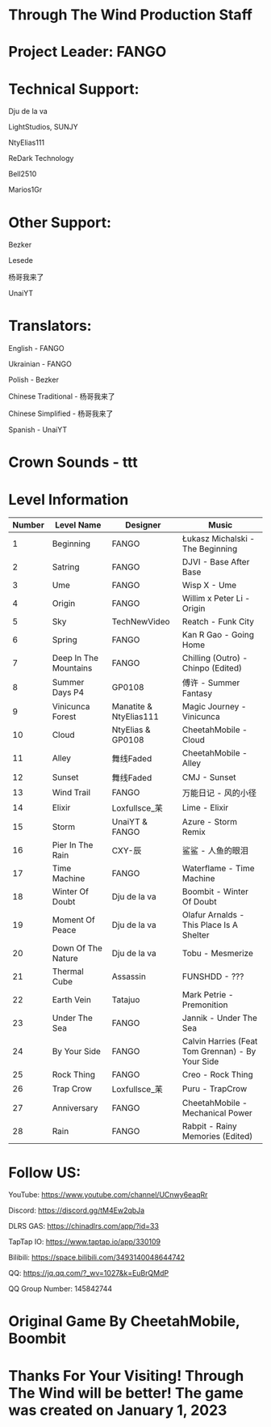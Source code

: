 # Through The Wind Production Staff
# Project Leader: FANGO
# Technical Support:

Dju de la va

LightStudios, SUNJY

NtyElias111

ReDark Technology

Bell2510

Marios1Gr

# Other Support:

Bezker

Lesede

杨哥我来了

UnaiYT

# Translators:                          
English - FANGO     

Ukrainian - FANGO

Polish - Bezker

Chinese Traditional - 杨哥我来了

Chinese Simplified - 杨哥我来了

Spanish - UnaiYT

# Crown Sounds - ttt
# Level Information
| Number | Level Name | Designer | Music |
|----|------------|----------|-------|
| 1  | Beginning | FANGO | Łukasz Michalski - The Beginning |
| 2  | Satring | FANGO | DJVI - Base After Base |
| 3  | Ume | FANGO | Wisp X - Ume |
| 4  | Origin | FANGO | Willim x Peter Li - Origin |
| 5  | Sky | TechNewVideo | Reatch - Funk City |
| 6  | Spring | FANGO | Kan R Gao - Going Home |
| 7  | Deep In The Mountains | FANGO | Chilling (Outro) - Chinpo (Edited) |
| 8  | Summer Days P4 | GP0108 | 傅许 - Summer Fantasy |
| 9  | Vinicunca Forest | Manatite & NtyElias111 | Magic Journey - Vinicunca |
| 10 | Cloud | NtyElias & GP0108 | CheetahMobile - Cloud |
| 11 | Alley  | 舞线Faded | CheetahMobile - Alley |
| 12 | Sunset | 舞线Faded | CMJ - Sunset |
| 13 | Wind Trail | FANGO | 万能日记 -  风的小径 |
| 14 | Elixir | Loxfullsce_苿 | Lime - Elixir |
| 15 | Storm | UnaiYT & FANGO | Azure - Storm Remix |
| 16 | Pier In The Rain | CXY-辰 | 鲨鲨 - 人鱼的眼泪 |
| 17 | Time Machine | FANGO | Waterflame - Time Machine |
| 18 | Winter Of Doubt | Dju de la va | Boombit - Winter Of Doubt |
| 19 | Moment Of Peace | Dju de la va | Olafur Arnalds -  This Place Is A Shelter |
| 20 | Down Of The Nature | Dju de la va | Tobu - Mesmerize |
| 21 | Thermal Cube | Assassin | FUNSHDD - ??? |
| 22 | Earth Vein | Tatajuo | Mark Petrie - Premonition |
| 23 | Under The Sea | FANGO | Jannik - Under The Sea |
| 24 | By Your Side | FANGO | Calvin Harries (Feat Tom Grennan) - By Your Side |
| 25 | Rock Thing | FANGO | Creo - Rock Thing |
| 26 | Trap Crow | Loxfullsce_苿 | Puru - TrapCrow |
| 27 | Anniversary | FANGO | CheetahMobile - Mechanical Power |
| 28 | Rain | FANGO | Rabpit - Rainy Memories (Edited) |
# Follow US:

YouTube: https://www.youtube.com/channel/UCnwy6eaqRr

Discord: https://discord.gg/tM4Ew2qbJa

DLRS GAS: https://chinadlrs.com/app/?id=33

TapTap IO: https://www.taptap.io/app/330109

Bilibili: https://space.bilibili.com/3493140048644742

QQ: https://jq.qq.com/?_wv=1027&k=EuBrQMdP

QQ Group Number: 145842744

# Original Game By CheetahMobile, Boombit
# Thanks For Your Visiting! Through The Wind will be better! The game was created on January 1, 2023
